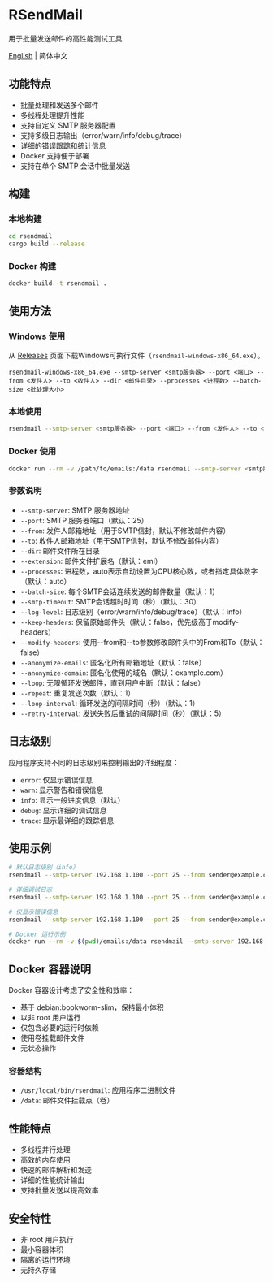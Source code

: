 # RSendMail

用于批量发送邮件的高性能测试工具

[English](README.md) | 简体中文

## 功能特点

- 批量处理和发送多个邮件
- 多线程处理提升性能
- 支持自定义 SMTP 服务器配置
- 支持多级日志输出（error/warn/info/debug/trace）
- 详细的错误跟踪和统计信息
- Docker 支持便于部署
- 支持在单个 SMTP 会话中批量发送

## 构建

### 本地构建
```bash
cd rsendmail
cargo build --release
```

### Docker 构建
```bash
docker build -t rsendmail .
```

## 使用方法

### Windows 使用
从 [Releases](https://github.com/kpassy/RSendMail/releases) 页面下载Windows可执行文件（`rsendmail-windows-x86_64.exe`）。
```
rsendmail-windows-x86_64.exe --smtp-server <smtp服务器> --port <端口> --from <发件人> --to <收件人> --dir <邮件目录> --processes <进程数> --batch-size <批处理大小>
```

### 本地使用
```bash
rsendmail --smtp-server <smtp服务器> --port <端口> --from <发件人> --to <收件人> --dir <邮件目录> --processes <进程数> --batch-size <批处理大小>
```

### Docker 使用
```bash
docker run --rm -v /path/to/emails:/data rsendmail --smtp-server <smtp服务器> --port <端口> --from <发件人> --to <收件人> --dir /data --processes <进程数> --batch-size <批处理大小>
```

### 参数说明

- `--smtp-server`: SMTP 服务器地址
- `--port`: SMTP 服务器端口（默认：25）
- `--from`: 发件人邮箱地址（用于SMTP信封，默认不修改邮件内容）
- `--to`: 收件人邮箱地址（用于SMTP信封，默认不修改邮件内容）
- `--dir`: 邮件文件所在目录
- `--extension`: 邮件文件扩展名（默认：eml）
- `--processes`: 进程数，auto表示自动设置为CPU核心数，或者指定具体数字（默认：auto）
- `--batch-size`: 每个SMTP会话连续发送的邮件数量（默认：1）
- `--smtp-timeout`: SMTP会话超时时间（秒）（默认：30）
- `--log-level`: 日志级别（error/warn/info/debug/trace）（默认：info）
- `--keep-headers`: 保留原始邮件头（默认：false，优先级高于modify-headers）
- `--modify-headers`: 使用--from和--to参数修改邮件头中的From和To（默认：false）
- `--anonymize-emails`: 匿名化所有邮箱地址（默认：false）
- `--anonymize-domain`: 匿名化使用的域名（默认：example.com）
- `--loop`: 无限循环发送邮件，直到用户中断（默认：false）
- `--repeat`: 重复发送次数（默认：1）
- `--loop-interval`: 循环发送的间隔时间（秒）（默认：1）
- `--retry-interval`: 发送失败后重试的间隔时间（秒）（默认：5）

## 日志级别

应用程序支持不同的日志级别来控制输出的详细程度：

- `error`: 仅显示错误信息
- `warn`: 显示警告和错误信息
- `info`: 显示一般进度信息（默认）
- `debug`: 显示详细的调试信息
- `trace`: 显示最详细的跟踪信息

## 使用示例

```bash
# 默认日志级别（info）
rsendmail --smtp-server 192.168.1.100 --port 25 --from sender@example.com --to recipient@example.com --dir ./emails --processes 10 --batch-size 5

# 详细调试日志
rsendmail --smtp-server 192.168.1.100 --port 25 --from sender@example.com --to recipient@example.com --dir ./emails --processes 10 --batch-size 5 --log-level debug

# 仅显示错误信息
rsendmail --smtp-server 192.168.1.100 --port 25 --from sender@example.com --to recipient@example.com --dir ./emails --processes 10 --batch-size 5 --log-level error

# Docker 运行示例
docker run --rm -v $(pwd)/emails:/data rsendmail --smtp-server 192.168.1.100 --port 25 --from sender@example.com --to recipient@example.com --dir /data --processes 10 --batch-size 5 --log-level info
```

## Docker 容器说明

Docker 容器设计考虑了安全性和效率：

- 基于 debian:bookworm-slim，保持最小体积
- 以非 root 用户运行
- 仅包含必要的运行时依赖
- 使用卷挂载邮件文件
- 无状态操作

### 容器结构

- `/usr/local/bin/rsendmail`: 应用程序二进制文件
- `/data`: 邮件文件挂载点（卷）

## 性能特点

- 多线程并行处理
- 高效的内存使用
- 快速的邮件解析和发送
- 详细的性能统计输出
- 支持批量发送以提高效率

## 安全特性

- 非 root 用户执行
- 最小容器体积
- 隔离的运行环境
- 无持久存储
